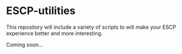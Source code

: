 # ESCP-utilities

This repository will include a variety of scripts to will make your ESCP experience better and more interesting.

Coming soon...
